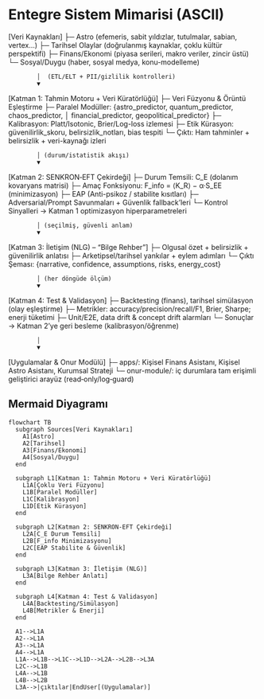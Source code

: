 # Entegre Sistem Mimarisi (ASCII)

[Veri Kaynakları]
  ├─ Astro (efemeris, sabit yıldızlar, tutulmalar, sabian, vertex…)
  ├─ Tarihsel Olaylar (doğrulanmış kaynaklar, çoklu kültür perspektifi)
  ├─ Finans/Ekonomi (piyasa serileri, makro veriler, zincir üstü)
  └─ Sosyal/Duygu (haber, sosyal medya, konu-modelleme)

            │  (ETL/ELT + PII/gizlilik kontrolleri)
            ▼
[Katman 1: Tahmin Motoru + Veri Küratörlüğü]
  ├─ Veri Füzyonu & Örüntü Eşleştirme
  ├─ Paralel Modüller: {astro_predictor, quantum_predictor, chaos_predictor,
  │                      financial_predictor, geopolitical_predictor}
  ├─ Kalibrasyon: Platt/Isotonic, Brier/Log-loss izlemesi
  ├─ Etik Kürasyon: güvenilirlik_skoru, belirsizlik_notları, bias tespiti
  └─ Çıktı: Ham tahminler + belirsizlik + veri-kaynağı izleri

            │ (durum/istatistik akışı)
            ▼
[Katman 2: SENKRON‑EFT Çekirdeği]
  ├─ Durum Temsili: C_E (dolanım kovaryans matrisi)
  ├─ Amaç Fonksiyonu: F_info = ⟨K_R⟩ − α·S_EE  (minimizasyon)
  ├─ EAP (Anti-psikoz / stabilite kısıtları)
  ├─ Adversarial/Prompt Savunmaları + Güvenlik fallback’leri
  └─ Kontrol Sinyalleri → Katman 1 optimizasyon hiperparametreleri

            │ (seçilmiş, güvenli anlam)
            ▼
[Katman 3: İletişim (NLG) – “Bilge Rehber”]
  ├─ Olgusal özet + belirsizlik + güvenilirlik anlatısı
  ├─ Arketipsel/tarihsel yankılar + eylem adımları
  └─ Çıktı Şeması: {narrative, confidence, assumptions, risks, energy_cost}

            │ (her döngüde ölçüm)
            ▼
[Katman 4: Test & Validasyon]
  ├─ Backtesting (finans), tarihsel simülasyon (olay eşleştirme)
  ├─ Metrikler: accuracy/precision/recall/F1, Brier, Sharpe; enerji tüketimi
  ├─ Unit/E2E, data drift & concept drift alarmları
  └─ Sonuçlar → Katman 2’ye geri besleme (kalibrasyon/öğrenme)

            │
            ▼
[Uygulamalar & Onur Modülü]
  ├─ apps/: Kişisel Finans Asistanı, Kişisel Astro Asistanı, Kurumsal Strateji
  └─ onur-module/: iç durumlara tam erişimli geliştirici arayüz (read‑only/log‑guard)
## Mermaid Diyagramı

```mermaid
flowchart TB
  subgraph Sources[Veri Kaynakları]
    A1[Astro]
    A2[Tarihsel]
    A3[Finans/Ekonomi]
    A4[Sosyal/Duygu]
  end

  subgraph L1[Katman 1: Tahmin Motoru + Veri Küratörlüğü]
    L1A[Çoklu Veri Füzyonu]
    L1B[Paralel Modüller]
    L1C[Kalibrasyon]
    L1D[Etik Kürasyon]
  end

  subgraph L2[Katman 2: SENKRON-EFT Çekirdeği]
    L2A[C_E Durum Temsili]
    L2B[F_info Minimizasyonu]
    L2C[EAP Stabilite & Güvenlik]
  end

  subgraph L3[Katman 3: İletişim (NLG)]
    L3A[Bilge Rehber Anlatı]
  end

  subgraph L4[Katman 4: Test & Validasyon]
    L4A[Backtesting/Simülasyon]
    L4B[Metrikler & Enerji]
  end

  A1-->L1A
  A2-->L1A
  A3-->L1A
  A4-->L1A
  L1A-->L1B-->L1C-->L1D-->L2A-->L2B-->L3A
  L2C-->L1B
  L4A-->L1B
  L4B-->L2B
  L3A-->|çıktılar|EndUser[(Uygulamalar)]

